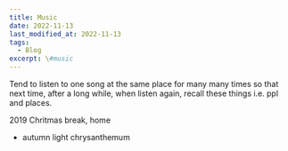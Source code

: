 ```yaml
---
title: Music
date: 2022-11-13
last_modified_at: 2022-11-13
tags:
  - Blog
excerpt: \#music
---
```


Tend to listen to one song at the same place for many many times so that next time, after a long while, when listen again, recall these things i.e. ppl and places.



2019 Chritmas break, home 
- autumn light chrysanthemum 

